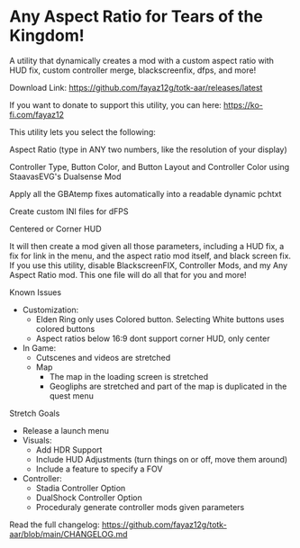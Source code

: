 # Any Aspect Ratio for Tears of the Kingdom!
A utility that dynamically creates a mod with a custom aspect ratio with HUD fix, custom controller merge, blackscreenfix, dfps, and more!

Download Link: https://github.com/fayaz12g/totk-aar/releases/latest

If you want to donate to support this utility, you can here: https://ko-fi.com/fayaz12

This utility lets you select the following:

Aspect Ratio (type in ANY two numbers, like the resolution of your display)

Controller Type, Button Color, and Button Layout and Controller Color using StaavasEVG's Dualsense Mod

Apply all the GBAtemp fixes automatically into a readable dynamic pchtxt

Create custom INI files for dFPS

Centered or Corner HUD


It will then create a mod given all those parameters, including a HUD fix, a fix for link in the menu, and the aspect ratio mod itself, and black screen fix. If you use this utility, disable BlackscreenFIX, Controller Mods, and my Any Aspect Ratio mod. This one file will do all that for you and more!


Known Issues
- Customization:
  - Elden Ring only uses Colored button. Selecting White buttons uses colored buttons
  - Aspect ratios below 16:9 dont support corner HUD, only center
- In Game:
  - Cutscenes and videos are stretched
  - Map
    - The map in the loading screen is stretched
    - Geogliphs are stretched and part of the map is duplicated in the quest menu


Stretch Goals
- Release a launch menu
- Visuals:
  - Add HDR Support
  - Include HUD Adjustments (turn things on or off, move them around)
  - Include a feature to specify a FOV
- Controller:
  - Stadia Controller Option
  - DualShock Controller Option
  - Proceduraly generate controller mods given parameters

Read the full changelog: https://github.com/fayaz12g/totk-aar/blob/main/CHANGELOG.md
